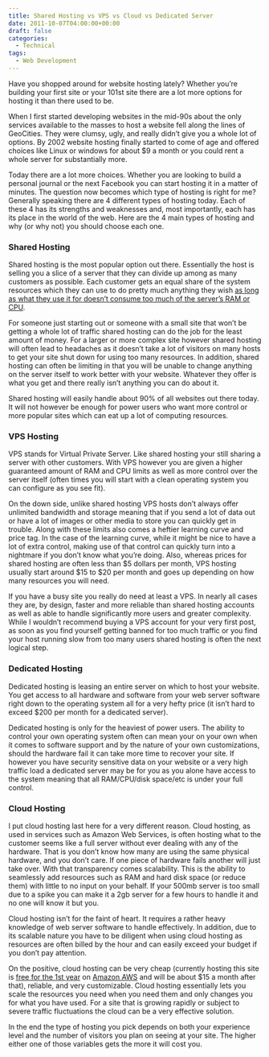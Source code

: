 ```yaml
---
title: Shared Hosting vs VPS vs Cloud vs Dedicated Server
date: 2011-10-07T04:00:00+00:00
draft: false
categories:
  - Technical
tags:
  - Web Development
---
```


Have you shopped around for website hosting lately? Whether you’re building your first site or your 101st site there are a lot more options for hosting it than there used to be.

When I first started developing websites in the mid-90s about the only services available to the masses to host a website fell along the lines of GeoCities. They were clumsy, ugly, and really didn’t give you a whole lot of options. By 2002 website hosting finally started to come of age and offered choices like Linux or windows for about $9 a month or you could rent a whole server for substantially more.

Today there are a lot more choices. Whether you are looking to build a personal journal or the next Facebook you can start hosting it in a matter of minutes. The question now becomes which type of hosting is right for me? Generally speaking there are 4 different types of hosting today. Each of these 4 has its strengths and weaknesses and, most importantly, each has its place in the world of the web. Here are the 4 main types of hosting and why (or why not) you should choose each one.

### Shared Hosting

Shared hosting is the most popular option out there. Essentially the host is selling you a slice of a server that they can divide up among as many customers as possible. Each customer gets an equal share of the system resources which they can use to do pretty much anything they wish [as long as what they use it for doesn’t consume too much of the server’s RAM or CPU][1].

For someone just starting out or someone with a small site that won’t be getting a whole lot of traffic shared hosting can do the job for the least amount of money. For a larger or more complex site however shared hosting will often lead to headaches as it doesn’t take a lot of visitors on many hosts to get your site shut down for using too many resources. In addition, shared hosting can often be limiting in that you will be unable to change anything on the server itself to work better with your website. Whatever they offer is what you get and there really isn’t anything you can do about it.

Shared hosting will easily handle about 90% of all websites out there today. It will not however be enough for power users who want more control or more popular sites which can eat up a lot of computing resources.

### VPS Hosting

VPS stands for Virtual Private Server. Like shared hosting your still sharing a server with other customers. With VPS however you are given a higher guaranteed amount of RAM and CPU limits as well as more control over the server itself (often times you will start with a clean operating system you can configure as you see fit).

On the down side, unlike shared hosting VPS hosts don’t always offer unlimited bandwidth and storage meaning that if you send a lot of data out or have a lot of images or other media to store you can quickly get in trouble. Along with these limits also comes a heftier learning curve and price tag. In the case of the learning curve, while it might be nice to have a lot of extra control, making use of that control can quickly turn into a nightmare if you don’t know what you’re doing. Also, whereas prices for shared hosting are often less than $5 dollars per month, VPS hosting usually start around $15 to $20 per month and goes up depending on how many resources you will need.

If you have a busy site you really do need at least a VPS. In nearly all cases they are, by design, faster and more reliable than shared hosting accounts as well as able to handle significantly more users and greater complexity. While I wouldn’t recommend buying a VPS account for your very first post, as soon as you find yourself getting banned for too much traffic or you find your host running slow from too many users shared hosting is often the next logical step.

### Dedicated Hosting

Dedicated hosting is leasing an entire server on which to host your website. You get access to all hardware and software from your web server software right down to the operating system all for a very hefty price (it isn’t hard to exceed $200 per month for a dedicated server).

Dedicated hosting is only for the heaviest of power users. The ability to control your own operating system often can mean your on your own when it comes to software support and by the nature of your own customizations, should the hardware fail it can take more time to recover your site. If however you have security sensitive data on your website or a very high traffic load a dedicated server may be for you as you alone have access to the system meaning that all RAM/CPU/disk space/etc is under your full control.

### Cloud Hosting

I put cloud hosting last here for a very different reason. Cloud hosting, as used in services such as Amazon Web Services, is often hosting what to the customer seems like a full server without ever dealing with any of the hardware. That is you don’t know how many are using the same physical hardware, and you don’t care. If one piece of hardware fails another will just take over. With that transparency comes scalability. This is the ability to seamlessly add resources such as RAM and hard disk space (or reduce them) with little to no input on your behalf. If your 500mb server is too small due to a spike you can make it a 2gb server for a few hours to handle it and no one will know it but you.

Cloud hosting isn’t for the faint of heart. It requires a rather heavy knowledge of web server software to handle effectively. In addition, due to its scalable nature you have to be diligent when using cloud hosting as resources are often billed by the hour and can easily exceed your budget if you don’t pay attention.

On the positive, cloud hosting can be very cheap (currently hosting this site is [free for the 1st year](http://aws.amazon.com/free/ "Amazon AWS Free Tier") on [Amazon AWS](http://aws.amazon.com "Amazon Web Services") and will be about $15 a month after that), reliable, and very customizable. Cloud hosting essentially lets you scale the resources you need when you need them and only changes you for what you have used. For a site that is growing rapidly or subject to severe traffic fluctuations the cloud can be a very effective solution.

In the end the type of hosting you pick depends on both your experience level and the number of visitors you plan on seeing at your site. The higher either one of those variables gets the more it will cost you.

 [1]: /2011/08/the-limits-of-unlimited-hosting/